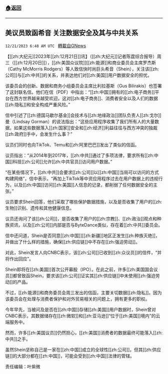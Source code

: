 ###  [:house:返回](README.md)
---


## 美议员致函希音 关注数据安全及其与中共关系
`12/21/2023 6:48 AM UTC ` [轉載自GNews](https://gnews.org/articles/2135496)

【[[zh:大纪元]]2023年[[zh:12月21日]]讯】（[[zh:大纪元]]记者陈霆综合报导）周三（[[zh:12月20日]]），[[zh:美国众议院]][[zh:能源]]和商业委员会主席罗杰斯（Cathy McMorris Rodgers）等人致信快时尚巨头希音（Shein），关注该[[zh:公司]]与[[zh:中共]]的关系，并表达他们对[[zh:美国]]用户数据安全的担忧。

该委员会的创新、数据和商务小组委员会主席比利拉基斯（Gus Bilirakis）也签署了这封联名信。他们在信（PDF）中指出：“[[zh:中国]]拥有的[[zh:电子商务]]平台在西方世界越来越受欢迎。这对[[zh:电子商务]]、消费者安全以及人们的数据[[zh:隐私]]和安全构成严重风险。”

信中引述了[[zh:德国马歇尔基金]]会技术与[[zh:地缘政治]]团队负责人[[zh:戈尔]]曼（Lindsay Gorman）的说法指出：“这些应用程序收集了我们所有人的大量数据，如果这些数据落入[[zh:国家]]安全和[[zh:经济]]利益往往与西方冲突的独裁[[zh:政府]]手中，会发生什么事？”

议员们同时也向TikTok、Temu和[[zh:阿里巴巴]]发出了类似的信函。

议员指出：“从2014年到2017年，[[zh:中共]]通过了多项法律，要求所有[[zh:中国]]科技[[zh:公司]]允许[[zh:中共官员]]访问用户数据。”

“在某些情况下，[[zh:中共]]会要求[[zh:公司]]以[[zh:中国]]当局可以访问的方式构建网络”，信中表示，“再加上TikTok等中资应用程序过去在用户数据上的违规行为，以及[[zh:中国]]访问[[zh:美国]]人信息的记录，都削弱了任何数据安全的主张。”

议员要求Shein回答，他们采取了哪些保护数据措施，以及是否收集了用户的[[zh:生物]]识别、遗传和其他健康信息。

议员还询问了该[[zh:公司]]，是否收集了用户的[[zh:宗教]]、[[zh:政治]]观点和种族资讯，以及[[zh:公司]]内部是否与ByteDance类似，存在着[[zh:中共]]委员会。

信中还问道，Shein是否同意[[zh:中国]][[zh:新疆]]地区正发生[[zh:种族灭绝]]，并做出了什么样的措施，确保[[zh:供应链]]中不存在[[zh:强迫劳动]]。

对此，Shein发言人向CNBC表示，该[[zh:公司]]已收到[[zh:众议员]]的信件，“并将作出回应”。

Shein即将在[[zh:美国]]首次公开募股（IPO）。在此之前，许多[[zh:美国国会议员]]都曾致函Shein，要求该[[zh:公司]]证实其[[zh:供应链]]中未使用[[zh:强迫劳动]]的产品。

不过，[[zh:能源]]和商务委员会周三发出的信函，主要关切数据[[zh:隐私]]。因为该委员会在处理与消费者保护和对外贸易相关的问题上，拥有更多的职权。

今年早先，当被问及是否在[[zh:中国]]存储[[zh:美国]]用户数据时，Shein曾对CNBC表示，其数据储存在[[zh:微软]]和[[zh:亚马逊]]“位于[[zh:美国]]境内”的云端服务中。

然而，许多[[zh:美国议员]]仍然担心，[[zh:美国]]消费者的数据最终可能落入[[zh:中共]]之手。

虽然Shein坚称自己是一家在[[zh:中国]]成立的全球性[[zh:公司]]，但其[[zh:供应链]]的大部分都在[[zh:中国]]，可能会受到[[zh:中国]]法律的管辖。

责任编辑：叶紫微
